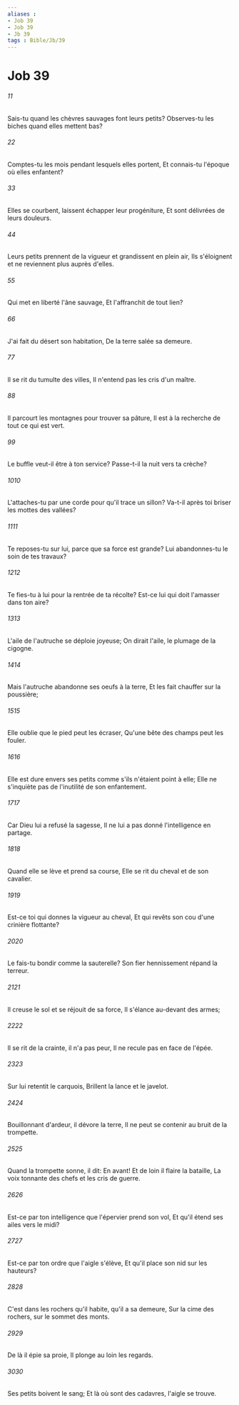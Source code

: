 ```yaml
---
aliases : 
- Job 39
- Job 39
- Jb 39
tags : Bible/Jb/39
---
```


# Job 39

###### 11
Sais-tu quand les chèvres sauvages font leurs petits? Observes-tu les biches quand elles mettent bas?
###### 22
Comptes-tu les mois pendant lesquels elles portent, Et connais-tu l'époque où elles enfantent?
###### 33
Elles se courbent, laissent échapper leur progéniture, Et sont délivrées de leurs douleurs.
###### 44
Leurs petits prennent de la vigueur et grandissent en plein air, Ils s'éloignent et ne reviennent plus auprès d'elles.
###### 55
Qui met en liberté l'âne sauvage, Et l'affranchit de tout lien?
###### 66
J'ai fait du désert son habitation, De la terre salée sa demeure.
###### 77
Il se rit du tumulte des villes, Il n'entend pas les cris d'un maître.
###### 88
Il parcourt les montagnes pour trouver sa pâture, Il est à la recherche de tout ce qui est vert.
###### 99
Le buffle veut-il être à ton service? Passe-t-il la nuit vers ta crèche?
###### 1010
L'attaches-tu par une corde pour qu'il trace un sillon? Va-t-il après toi briser les mottes des vallées?
###### 1111
Te reposes-tu sur lui, parce que sa force est grande? Lui abandonnes-tu le soin de tes travaux?
###### 1212
Te fies-tu à lui pour la rentrée de ta récolte? Est-ce lui qui doit l'amasser dans ton aire?
###### 1313
L'aile de l'autruche se déploie joyeuse; On dirait l'aile, le plumage de la cigogne.
###### 1414
Mais l'autruche abandonne ses oeufs à la terre, Et les fait chauffer sur la poussière;
###### 1515
Elle oublie que le pied peut les écraser, Qu'une bête des champs peut les fouler.
###### 1616
Elle est dure envers ses petits comme s'ils n'étaient point à elle; Elle ne s'inquiète pas de l'inutilité de son enfantement.
###### 1717
Car Dieu lui a refusé la sagesse, Il ne lui a pas donné l'intelligence en partage.
###### 1818
Quand elle se lève et prend sa course, Elle se rit du cheval et de son cavalier.
###### 1919
Est-ce toi qui donnes la vigueur au cheval, Et qui revêts son cou d'une crinière flottante?
###### 2020
Le fais-tu bondir comme la sauterelle? Son fier hennissement répand la terreur.
###### 2121
Il creuse le sol et se réjouit de sa force, Il s'élance au-devant des armes;
###### 2222
Il se rit de la crainte, il n'a pas peur, Il ne recule pas en face de l'épée.
###### 2323
Sur lui retentit le carquois, Brillent la lance et le javelot.
###### 2424
Bouillonnant d'ardeur, il dévore la terre, Il ne peut se contenir au bruit de la trompette.
###### 2525
Quand la trompette sonne, il dit: En avant! Et de loin il flaire la bataille, La voix tonnante des chefs et les cris de guerre.
###### 2626
Est-ce par ton intelligence que l'épervier prend son vol, Et qu'il étend ses ailes vers le midi?
###### 2727
Est-ce par ton ordre que l'aigle s'élève, Et qu'il place son nid sur les hauteurs?
###### 2828
C'est dans les rochers qu'il habite, qu'il a sa demeure, Sur la cime des rochers, sur le sommet des monts.
###### 2929
De là il épie sa proie, Il plonge au loin les regards.
###### 3030
Ses petits boivent le sang; Et là où sont des cadavres, l'aigle se trouve.
